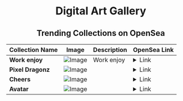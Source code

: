 <div align="center">

# Digital Art Gallery

## Trending Collections on OpenSea

| Collection Name                       | Image                                                                                     | Description                       | OpenSea Link                                                                                          |
|---------------------------------------|-------------------------------------------------------------------------------------------|-----------------------------------|--------------------------------------------------------------------------------------------------------|
| **Work enjoy** | ![Image](https://i.seadn.io/s/raw/files/79f82feced95eb828295a8e32e95d282.jpg?w=500&auto=format?w=200&auto=format) | Work enjoy | <details><summary>Link</summary>[Work enjoy](https://opensea.io/collection/work-enjoy-1)</details> |
| **Pixel Dragonz** | ![Image](https://i.seadn.io/s/raw/files/6905c3738e46711b20dd3ad5d2fcd89f.gif?w=500&auto=format?w=200&auto=format) |  | <details><summary>Link</summary>[Pixel Dragonz](https://opensea.io/collection/pixel-dragonz-232)</details> |
| **Cheers** | ![Image](https://i.seadn.io/s/raw/files/14ad5e1c1faf73a56c256238ea680a76.jpg?w=500&auto=format?w=200&auto=format) |  | <details><summary>Link</summary>[Cheers](https://opensea.io/collection/cheers-49)</details> |
| **Avatar** | ![Image](https://i.seadn.io/s/raw/files/06be52b8195bfffa85b976c7eaaf1d49.jpg?w=500&auto=format?w=200&auto=format) |  | <details><summary>Link</summary>[Avatar](https://opensea.io/collection/avatar-311)</details> |

</div>
